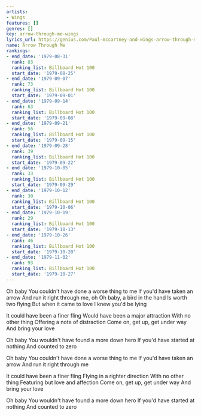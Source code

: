 ```yaml
---
artists:
- Wings
features: []
genres: []
key: arrow-through-me-wings
lyrics_url: https://genius.com/Paul-mccartney-and-wings-arrow-through-me-lyrics
name: Arrow Through Me
rankings:
- end_date: '1979-08-31'
  rank: 83
  ranking_list: Billboard Hot 100
  start_date: '1979-08-25'
- end_date: '1979-09-07'
  rank: 73
  ranking_list: Billboard Hot 100
  start_date: '1979-09-01'
- end_date: '1979-09-14'
  rank: 63
  ranking_list: Billboard Hot 100
  start_date: '1979-09-08'
- end_date: '1979-09-21'
  rank: 56
  ranking_list: Billboard Hot 100
  start_date: '1979-09-15'
- end_date: '1979-09-28'
  rank: 39
  ranking_list: Billboard Hot 100
  start_date: '1979-09-22'
- end_date: '1979-10-05'
  rank: 33
  ranking_list: Billboard Hot 100
  start_date: '1979-09-29'
- end_date: '1979-10-12'
  rank: 30
  ranking_list: Billboard Hot 100
  start_date: '1979-10-06'
- end_date: '1979-10-19'
  rank: 29
  ranking_list: Billboard Hot 100
  start_date: '1979-10-13'
- end_date: '1979-10-26'
  rank: 46
  ranking_list: Billboard Hot 100
  start_date: '1979-10-20'
- end_date: '1979-11-02'
  rank: 93
  ranking_list: Billboard Hot 100
  start_date: '1979-10-27'
---
```

Oh baby
You couldn't have done a worse thing to me
If you'd have taken an arrow
And run it right through me, oh
Oh baby, a bird in the hand
Is worth two flying
But when it came to love
I knew you'd be lying

It could have been a finer fling
Would have been a major attraction
With no other thing
Offering a note of distraction
Come on, get up, get under way
And bring your love

Oh baby
You wouldn't have found a more down hero
If you'd have started at nothing
And counted to zero

Oh baby
You couldn't have done a worse thing to me
If you'd have taken an arrow
And run it right through me

It could have been a finer fling
Flying in a righter direction
With no other thing
Featuring but love and affection
Come on, get up, get under way
And bring your love

Oh baby
You wouldn't have found a more down hero
If you'd have started at nothing
And counted to zero
